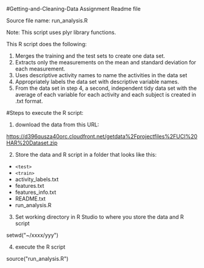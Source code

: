 #Getting-and-Cleaning-Data Assignment Readme file

Source file name: run_analysis.R

Note: This script uses plyr library functions.

This R script does the following:

1. Merges the training and the test sets to create one data set.
2. Extracts only the measurements on the mean and standard deviation for each measurement.
3. Uses descriptive activity names to name the activities in the data set
4. Appropriately labels the data set with descriptive variable names.
5. From the data set in step 4, a second, independent tidy data set with the average of each variable for each activity and each subject is created in .txt format.

#Steps to execute the R script:

1. download the data from this URL:

https://d396qusza40orc.cloudfront.net/getdata%2Fprojectfiles%2FUCI%20HAR%20Dataset.zip 

2. Store the data and R script in a folder that looks like this:

* `<test>`
* `<train>`
* activity_labels.txt
* features.txt
* features_info.txt
* README.txt
* run_analysis.R

3. Set working directory in R Studio to where you store the data and R script
 
 setwd("~/xxxx/yyy")

4. execute the R script
 
 source("run_analysis.R")
